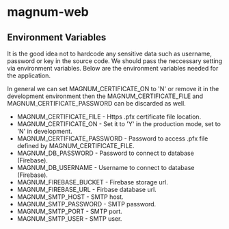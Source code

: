 # magnum-web

## Environment Variables

It is the good idea not to hardcode any sensitive data such as username, password or key in the source code. We should pass the neccessary setting via environment variables. Below are the environment variables needed for the application.

In general we can set MAGNUM_CERTIFICATE_ON to 'N' or remove it in the development environment then the MAGNUM_CERTIFICATE_FILE and MAGNUM_CERTIFICATE_PASSWORD can be discarded as well.

* MAGNUM_CERTIFICATE_FILE - Https .pfx certificate file location.
* MAGNUM_CERTIFICATE_ON - Set it to 'Y' in the production mode, set to 'N' in development. 
* MAGNUM_CERTIFICATE_PASSWORD - Password to access .pfx file defined by MAGNUM_CERTIFICATE_FILE.
* MAGNUM_DB_PASSWORD - Password to connect to database (Firebase).
* MAGNUM_DB_USERNAME - Username to connect to database (Firebase).
* MAGNUM_FIREBASE_BUCKET - Firebase storage url.
* MAGNUM_FIREBASE_URL - Firbase database url.
* MAGNUM_SMTP_HOST - SMTP host.
* MAGNUM_SMTP_PASSWORD - SMTP password.
* MAGNUM_SMTP_PORT - SMTP port.
* MAGNUM_SMTP_USER - SMTP user.
